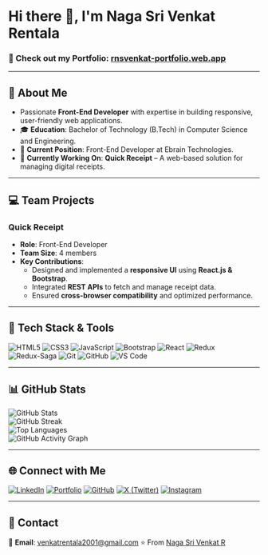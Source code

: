# Hi there 👋, I'm **Naga Sri Venkat Rentala**  
### 🚀 Check out my Portfolio: [rnsvenkat-portfolio.web.app](https://rnsvenkat-portfolio.web.app/)  

---

## 🚀 About Me  

- Passionate **Front-End Developer** with expertise in building responsive, user-friendly web applications.  
- 🎓 **Education**: Bachelor of Technology (B.Tech) in Computer Science and Engineering.  
- 💼 **Current Position**: Front-End Developer at Ebrain Technologies.  
- 🌱 **Currently Working On**: **Quick Receipt** – A web-based solution for managing digital receipts.  

---

## 💻 Team Projects  

### **Quick Receipt**  
- **Role**: Front-End Developer  
- **Team Size**: 4 members  
- **Key Contributions**:  
  - Designed and implemented a **responsive UI** using **React.js & Bootstrap**.  
  - Integrated **REST APIs** to fetch and manage receipt data.  
  - Ensured **cross-browser compatibility** and optimized performance.  

---

## 🚀 Tech Stack & Tools  

![HTML5](https://img.shields.io/badge/-HTML5-E34F26?logo=html5&logoColor=white)  ![CSS3](https://img.shields.io/badge/-CSS3-1572B6?logo=css3&logoColor=white)  ![JavaScript](https://img.shields.io/badge/-JavaScript-F7DF1E?logo=javascript&logoColor=black)  ![Bootstrap](https://img.shields.io/badge/-Bootstrap-7952B3?logo=bootstrap&logoColor=white)  ![React](https://img.shields.io/badge/-React-61DAFB?logo=react&logoColor=black)  ![Redux](https://img.shields.io/badge/-Redux-764ABC?logo=redux&logoColor=white)  ![Redux-Saga](https://img.shields.io/badge/-Redux--Saga-764ABC?logo=redux-saga&logoColor=white)  ![Git](https://img.shields.io/badge/-Git-F05032?logo=git&logoColor=white)  ![GitHub](https://img.shields.io/badge/-GitHub-181717?logo=github&logoColor=white)  ![VS Code](https://img.shields.io/badge/-VS%20Code-007ACC?logo=visual-studio-code&logoColor=white)  

---

## 📊 GitHub Stats  

![GitHub Stats](https://github-readme-stats.vercel.app/api?username=NagaSriVenkatR&show_icons=true&theme=github_dark&hide_border=true)  
![GitHub Streak](https://streak-stats.demolab.com/?user=NagaSriVenkatR&theme=github-dark&hide_border=true)  
![Top Languages](https://github-readme-stats.vercel.app/api/top-langs/?username=NagaSriVenkatR&layout=compact&theme=github-dark&hide=html,css)  
![GitHub Activity Graph](https://github-readme-activity-graph.vercel.app/graph?username=NagaSriVenkatR&theme=github-dark&hide_border=true)  

---

## 🌐 Connect with Me  

[![LinkedIn](https://img.shields.io/badge/LinkedIn-blue?style=flat&logo=linkedin&labelColor=blue)](https://www.linkedin.com/in/nagasri-venkat-r-a50402217/)  [![Portfolio](https://img.shields.io/badge/Portfolio-FF5722?style=flat&logo=internet-explorer&logoColor=white)](https://rnsvenkat-portfolio.web.app/)  [![GitHub](https://img.shields.io/badge/GitHub-181717?style=flat&logo=github&logoColor=white)](https://github.com/NagaSriVenkatR)  [![X (Twitter)](https://img.shields.io/badge/X-000000?style=flat&logo=x&logoColor=white)](https://x.com/Venkatn17033296)  [![Instagram](https://img.shields.io/badge/Instagram-E4405F?style=flat&logo=instagram&logoColor=white)](https://www.instagram.com/venkat_nani_rentala/)  

---

## 📧 Contact  

📩 **Email**: venkatrentala2001@gmail.com  ⭐️ From [Naga Sri Venkat R](https://github.com/NagaSriVenkatR)  
